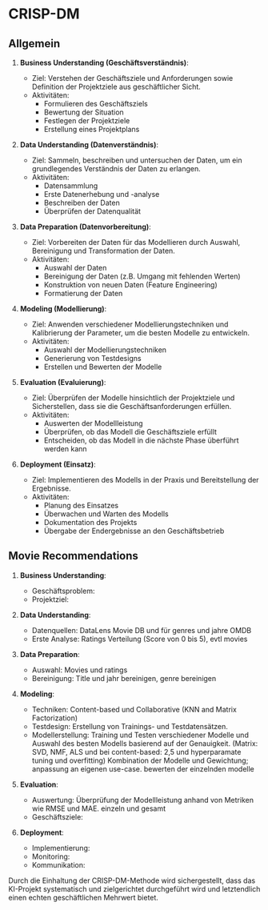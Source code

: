 # CRISP-DM

## Allgemein
1. **Business Understanding (Geschäftsverständnis)**:
   - Ziel: Verstehen der Geschäftsziele und Anforderungen sowie Definition der Projektziele aus geschäftlicher Sicht.
   - Aktivitäten: 
     - Formulieren des Geschäftsziels
     - Bewertung der Situation
     - Festlegen der Projektziele
     - Erstellung eines Projektplans

2. **Data Understanding (Datenverständnis)**:
   - Ziel: Sammeln, beschreiben und untersuchen der Daten, um ein grundlegendes Verständnis der Daten zu erlangen.
   - Aktivitäten:
     - Datensammlung
     - Erste Datenerhebung und -analyse
     - Beschreiben der Daten
     - Überprüfen der Datenqualität

3. **Data Preparation (Datenvorbereitung)**:
   - Ziel: Vorbereiten der Daten für das Modellieren durch Auswahl, Bereinigung und Transformation der Daten.
   - Aktivitäten:
     - Auswahl der Daten
     - Bereinigung der Daten (z.B. Umgang mit fehlenden Werten)
     - Konstruktion von neuen Daten (Feature Engineering)
     - Formatierung der Daten

4. **Modeling (Modellierung)**:
   - Ziel: Anwenden verschiedener Modellierungstechniken und Kalibrierung der Parameter, um die besten Modelle zu entwickeln.
   - Aktivitäten:
     - Auswahl der Modellierungstechniken
     - Generierung von Testdesigns
     - Erstellen und Bewerten der Modelle

5. **Evaluation (Evaluierung)**:
   - Ziel: Überprüfen der Modelle hinsichtlich der Projektziele und Sicherstellen, dass sie die Geschäftsanforderungen erfüllen.
   - Aktivitäten:
     - Auswerten der Modellleistung
     - Überprüfen, ob das Modell die Geschäftsziele erfüllt
     - Entscheiden, ob das Modell in die nächste Phase überführt werden kann

6. **Deployment (Einsatz)**:
   - Ziel: Implementieren des Modells in der Praxis und Bereitstellung der Ergebnisse.
   - Aktivitäten:
     - Planung des Einsatzes
     - Überwachen und Warten des Modells
     - Dokumentation des Projekts
     - Übergabe der Endergebnisse an den Geschäftsbetrieb

## Movie Recommendations

1. **Business Understanding**:
   - Geschäftsproblem: 
   - Projektziel: 

2. **Data Understanding**:
   - Datenquellen: DataLens Movie DB und für genres und jahre OMDB
   - Erste Analyse: Ratings Verteilung (Score von 0 bis 5), evtl movies

3. **Data Preparation**:
   - Auswahl: Movies und ratings
   - Bereinigung: Title und jahr bereinigen, genre bereinigen


4. **Modeling**:
   - Techniken: Content-based und Collaborative (KNN and Matrix Factorization)
   - Testdesign: Erstellung von Trainings- und Testdatensätzen.
   - Modellerstellung: Training und Testen verschiedener Modelle und Auswahl des besten Modells basierend auf der Genauigkeit. (Matrix: SVD, NMF, ALS und bei content-based: 2,5 und hyperparamate tuning und overfitting) Kombination der Modelle und Gewichtung; 
  anpassung an eigenen use-case. bewerten der einzelnden modelle

5. **Evaluation**:
   - Auswertung: Überprüfung der Modellleistung anhand von Metriken wie RMSE und MAE. einzeln und gesamt
   - Geschäftsziele: 

6. **Deployment**:
   - Implementierung: 
   - Monitoring: 
   - Kommunikation: 

Durch die Einhaltung der CRISP-DM-Methode wird sichergestellt, dass das KI-Projekt systematisch und zielgerichtet durchgeführt wird und letztendlich einen echten geschäftlichen Mehrwert bietet.